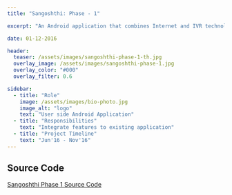 ```yaml
---
title: "Sangoshthi: Phase - 1"

excerpt: "An Android application that combines Internet and IVR technology to host real time training sessions with the Community Health Workers (CHW)."

date: 01-12-2016

header:
  teaser: /assets/images/sangoshthi-phase-1-th.jpg
  overlay_image: /assets/images/sangoshthi-phase-1.jpg
  overlay_color: "#000"
  overlay_filter: 0.6

sidebar:
  - title: "Role"
    image: /assets/images/bio-photo.jpg
    image_alt: "logo"
    text: "User side Android Application"
  - title: "Responsibilities"
    text: "Integrate features to existing application"
  - title: "Project Timeline"
    text: "Jun'16 - Nov'16"
---
```


## Source Code
[Sangoshthi Phase 1 Source Code](https://github.com/deepak15013/Sangoshthi "Github Source Code")